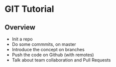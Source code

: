 # GIT Tutorial

## Overview

* Init a repo
* Do some commmits, on master
* Introduce the concept on branches
* Push the code on Github (with remotes)
* Talk about team collaboration and Pull Requests
